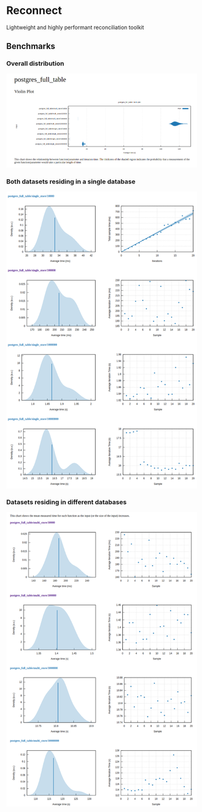 # Reconnect

Lightweight and highly performant reconciliation toolkit

## Benchmarks

### Overall distribution

![Violin](https://github.com/arunma/reconnect/blob/master/reconnect-bench/images/Violin.png)

### Both datasets residing in a single database

![Single store](https://github.com/arunma/reconnect/blob/master/reconnect-bench/images/single_store.png)

### Datasets residing in different databases

![Multi store](https://github.com/arunma/reconnect/blob/master/reconnect-bench/images/multi_store.png)



